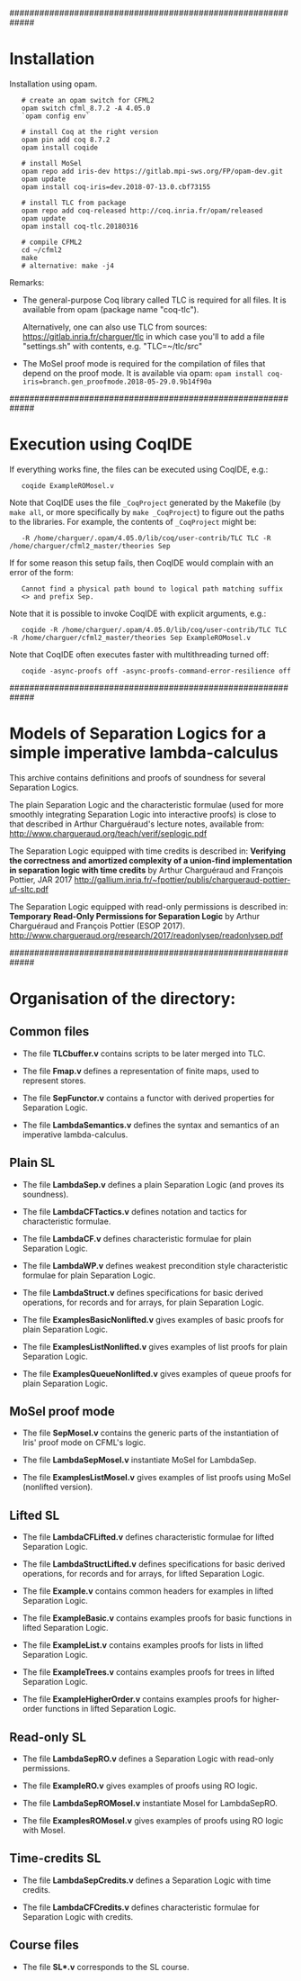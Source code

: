 #############################################################
# Installation

Installation using opam.


```
   # create an opam switch for CFML2
   opam switch cfml_8.7.2 -A 4.05.0
   `opam config env`

   # install Coq at the right version
   opam pin add coq 8.7.2
   opam install coqide

   # install MoSel
   opam repo add iris-dev https://gitlab.mpi-sws.org/FP/opam-dev.git
   opam update
   opam install coq-iris=dev.2018-07-13.0.cbf73155

   # install TLC from package
   opam repo add coq-released http://coq.inria.fr/opam/released
   opam update
   opam install coq-tlc.20180316  

   # compile CFML2
   cd ~/cfml2
   make
   # alternative: make -j4

```


Remarks:

* The general-purpose Coq library called TLC is required for all files.
  It is available from opam (package name "coq-tlc").
  
  Alternatively, one can also use TLC from sources:
     https://gitlab.inria.fr/charguer/tlc
  in which case you'll to add a file "settings.sh" with contents, e.g.
  "TLC=~/tlc/src"


* The MoSel proof mode is required for the compilation of 
  files that depend on the proof mode. It is available via opam:
  `opam install coq-iris=branch.gen_proofmode.2018-05-29.0.9b14f90a`


#############################################################
# Execution using CoqIDE

If everything works fine, the files can be executed using CoqIDE, e.g.:

```
   coqide ExampleROMosel.v
```

Note that CoqIDE uses the file `_CoqProject` generated by the Makefile 
(by `make all`, or more specifically by `make _CoqProject`) to figure
out the paths to the libraries. For example, the contents of `_CoqProject`
might be:

```
   -R /home/charguer/.opam/4.05.0/lib/coq/user-contrib/TLC TLC -R /home/charguer/cfml2_master/theories Sep
```

If for some reason this setup fails, then CoqIDE would complain with 
an error of the form:

```
   Cannot find a physical path bound to logical path matching suffix
   <> and prefix Sep.
```

Note that it is possible to invoke CoqIDE with explicit arguments, e.g.:

```
   coqide -R /home/charguer/.opam/4.05.0/lib/coq/user-contrib/TLC TLC -R /home/charguer/cfml2_master/theories Sep ExampleROMosel.v
```

Note that CoqIDE often executes faster with multithreading turned off:

```
   coqide -async-proofs off -async-proofs-command-error-resilience off 
```


#############################################################
# Models of Separation Logics for a simple imperative lambda-calculus

This archive contains definitions and proofs of soundness for several
Separation Logics.

The plain Separation Logic and the characteristic formulae
(used for more smoothly integrating Separation Logic into interactive
proofs) is close to that described in Arthur Charguéraud's lecture notes, 
available from:
  http://www.chargueraud.org/teach/verif/seplogic.pdf


The Separation Logic equipped with time credits is described in:
__Verifying the correctness and amortized complexity of a union-find
implementation in separation logic with time credits__
by Arthur Charguéraud and François Pottier, JAR 2017
  http://gallium.inria.fr/~fpottier/publis/chargueraud-pottier-uf-sltc.pdf

The Separation Logic equipped with read-only permissions is described in:
__Temporary Read-Only Permissions for Separation Logic__
by Arthur Charguéraud and François Pottier
(ESOP 2017).
  http://www.chargueraud.org/research/2017/readonlysep/readonlysep.pdf


#############################################################
# Organisation of the directory:


## Common files

 * The file __TLCbuffer.v__
   contains scripts to be later merged into TLC.

 * The file __Fmap.v__
   defines a representation of finite maps, used to represent stores.

 * The file __SepFunctor.v__
   contains a functor with derived properties for Separation Logic.

 * The file __LambdaSemantics.v__
   defines the syntax and semantics of an imperative lambda-calculus.


## Plain SL

 * The file __LambdaSep.v__
   defines a plain Separation Logic (and proves its soundness).

 * The file __LambdaCFTactics.v__
   defines notation and tactics for characteristic formulae.

 * The file __LambdaCF.v__
   defines characteristic formulae for plain Separation Logic.

 * The file __LambdaWP.v__
   defines weakest precondition style characteristic formulae 
   for plain Separation Logic.

 * The file __LambdaStruct.v__
   defines specifications for basic derived operations, for records 
   and for arrays, for plain Separation Logic.

 * The file __ExamplesBasicNonlifted.v__
   gives examples of basic proofs for plain Separation Logic.

 * The file __ExamplesListNonlifted.v__
   gives examples of list proofs for plain Separation Logic.

 * The file __ExamplesQueueNonlifted.v__
   gives examples of queue proofs for plain Separation Logic.


## MoSel proof mode

 * The file __SepMosel.v__
   contains the generic parts of the instantiation of Iris' 
   proof mode on CFML's logic.

 * The file __LambdaSepMosel.v__
   instantiate MoSel for LambdaSep.

 * The file __ExamplesListMosel.v__
   gives examples of list proofs using MoSel (nonlifted version).


## Lifted SL

 * The file __LambdaCFLifted.v__
   defines characteristic formulae for lifted Separation Logic.

 * The file __LambdaStructLifted.v__
   defines specifications for basic derived operations, for records 
   and for arrays, for lifted Separation Logic.

 * The file __Example.v__
   contains common headers for examples in lifted Separation Logic.

 * The file __ExampleBasic.v__
   contains examples proofs for basic functions in lifted Separation Logic.

 * The file __ExampleList.v__
   contains examples proofs for lists in lifted Separation Logic.

 * The file __ExampleTrees.v__
   contains examples proofs for trees in lifted Separation Logic.

 * The file __ExampleHigherOrder.v__
   contains examples proofs for higher-order functions
   in lifted Separation Logic.


## Read-only SL

 * The file __LambdaSepRO.v__
   defines a Separation Logic with read-only permissions.

 * The file __ExampleRO.v__
   gives examples of proofs using RO logic.

 * The file __LambdaSepROMosel.v__
   instantiate Mosel for LambdaSepRO.

 * The file __ExamplesROMosel.v__
   gives examples of proofs using RO logic with Mosel.


## Time-credits SL

 * The file __LambdaSepCredits.v__
   defines a Separation Logic with time credits.

 * The file __LambdaCFCredits.v__
   defines characteristic formulae for Separation Logic with credits.


## Course files

 * The file __SL*.v__
   corresponds to the SL course.
